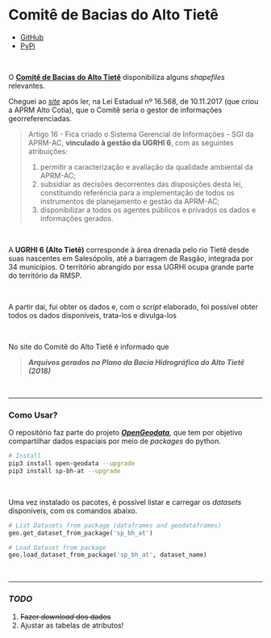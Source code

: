 # Comitê de Bacias do Alto Tietê

- [GitHub](https://github.com/open-geodata/sp_bh_at)
- [PyPi](https://pypi.org/project/sp-bh-at)

<br>

O [**Comitê de Bacias do Alto Tietê**](https://comiteat.sp.gov.br) disponibiliza alguns _shapefiles_ relevantes.

Cheguei ao [_site_](https://comiteat.sp.gov.br/a-bacia/shapefiles/) após ler, na Lei Estadual nº 16.568, de 10.11.2017 (que criou a APRM Alto Cotia), que o Comitê seria o gestor de informações georreferenciadas.

> Artigo 16 - Fica criado o Sistema Gerencial de Informações - SGI da APRM-AC, **vinculado à gestão da UGRHI 6**, com as seguintes atribuições:<br>
>
> 1. permitir a caracterização e avaliação da qualidade ambiental da APRM-AC;<br>
> 2. subsidiar as decisões decorrentes das disposições desta lei, constituindo referência para a implementação de todos os instrumentos de planejamento e gestão da APRM-AC;<br>
> 3. disponibilizar a todos os agentes públicos e privados os dados e informações gerados.

<br>

A **UGRHI 6 (Alto Tietê)** corresponde à área drenada pelo rio Tietê desde suas nascentes em Salesópolis, até a barragem de Rasgão, integrada por 34 municípios. O território abrangido por essa UGRHI ocupa grande parte do território da RMSP.

<br>

A partir dai, fui obter os dados e, com o _script_ elaborado, foi possível obter todos os dados disponíveis, trata-los e divulga-los

<br>

No site do Comitê do Alto Tietê é informado que

> **_Arquivos gerados no Plano da Bacia Hidrográfica do Alto Tietê (2018)_**

<br>

---

### Como Usar?

O repositório faz parte do projeto [**_OpenGeodata_**](https://pypi.org/project/open-geodata), que tem por objetivo compartilhar dados espaciais por meio de _packages_ do python.

```bash
# Install
pip3 install open-geodata --upgrade
pip3 install sp-bh-at --upgrade
```

<br>

Uma vez instalado os pacotes, é possível listar e carregar os _datasets_ disponíveis, com os comandos abaixo.

```python
# List Datasets from package (dataframes and geodataframes)
geo.get_dataset_from_package('sp_bh_at')

# Load Dataset from package
geo.load_dataset_from_package('sp_bh_at', dataset_name)
```

<br>

---

### _TODO_

1. ~~Fazer _download_ dos dados~~
2. Ajustar as tabelas de atributos!

